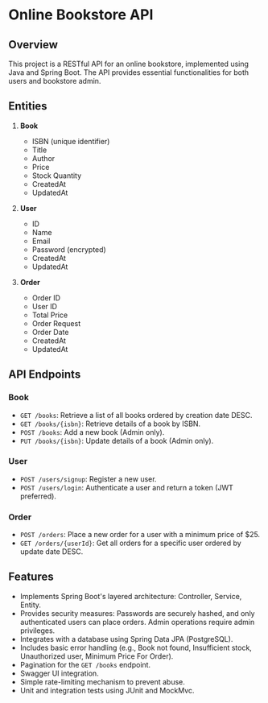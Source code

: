 # Online Bookstore API

## Overview
This project is a RESTful API for an online bookstore, implemented using Java and Spring Boot. The API provides essential functionalities for both users and bookstore admin.

## Entities
1. **Book**
   - ISBN (unique identifier)
   - Title
   - Author
   - Price
   - Stock Quantity
   - CreatedAt
   - UpdatedAt
   
2. **User**
   - ID
   - Name
   - Email
   - Password (encrypted)
   - CreatedAt
   - UpdatedAt
   
3. **Order**
   - Order ID
   - User ID
   - Total Price
   - Order Request
   - Order Date
   - CreatedAt
   - UpdatedAt

## API Endpoints
### Book
- `GET /books`: Retrieve a list of all books ordered by creation date DESC.
- `GET /books/{isbn}`: Retrieve details of a book by ISBN.
- `POST /books`: Add a new book (Admin only).
- `PUT /books/{isbn}`: Update details of a book (Admin only).


### User
- `POST /users/signup`: Register a new user.
- `POST /users/login`: Authenticate a user and return a token (JWT preferred).

### Order
- `POST /orders`: Place a new order for a user with a minimum price of $25.
- `GET /orders/{userId}`: Get all orders for a specific user ordered by update date DESC.

## Features
- Implements Spring Boot's layered architecture: Controller, Service, Entity.
- Provides security measures: Passwords are securely hashed, and only authenticated users can place orders. Admin operations require admin privileges.
- Integrates with a database using Spring Data JPA (PostgreSQL).
- Includes basic error handling (e.g., Book not found, Insufficient stock, Unauthorized user, Minimum Price For Order).
- Pagination for the `GET /books` endpoint.
- Swagger UI integration.
- Simple rate-limiting mechanism to prevent abuse.
- Unit and integration tests using JUnit and MockMvc.



